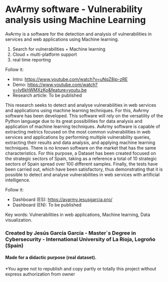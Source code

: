 # AvArmy software - Vulnerability analysis using Machine Learning
AvArmy is a software for the detection and analysis of vulnerabilities in services and web applications using Machine learning.

1) Search for vulnerabilities + Machine learning
2) Cloud + multi-platform support
3) real time reporting


Follow it:
- Intro: https://www.youtube.com/watch?v=uNqZ8ip-zRE
- Demo: https://www.youtube.com/watch?v=Iv6khWMXzKo&feature=youtu.be
- Research article: To be published

This research seeks to detect and analyse vulnerabilities in web services and applications using machine learning techniques. For this, AvArmy software has been developed. This software will rely on the versatility of the Python language due to its great possibilities for data analysis and application of machine learning techniques. AvArmy software is capable of extracting metrics focused on the most common vulnerabilities in web services and applications by performing multiple vulnerability queries, extracting their results and data analysis, and applying machine learning techniques. There is no known software on the market that has the same characteristics. For this purpose, a Dataset has been created focused on the strategic sectors of Spain, taking as a reference a total of 10 strategic sectors of Spain spread over 100 different samples. Finally, the tests have been carried out, which have been satisfactory, thus demonstrating that it is possible to detect and analyse vulnerabilities in web services with artificial intelligence.


Follow it:
- Dashboard (ES): https://avarmy.jesusgarcia.pro/
- Dashboard (EN): To be published

Key words: Vulnerabilities in web applications, Machine learning, Data visualization.

### Created by Jesús García García - Master´s Degree in Cybersecurity - International University of La Rioja, Logroño (Spain)
#### Made for a didactic purpose (real dataset).
*You agree not to republish and copy partly or totally this project without express authorization from owner
